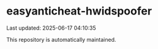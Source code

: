 # easyanticheat-hwidspoofer

Last updated: 2025-06-17 04:10:35

This repository is automatically maintained.
